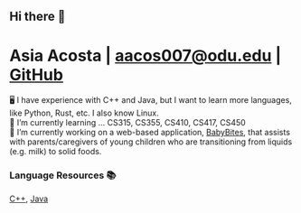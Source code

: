 ## Hi there 👋
# Asia Acosta | aacos007@odu.edu | [GitHub](https://github.com/aacos007)

<!--
**aacos007/aacos007** is a ✨ _special_ ✨ repository because its `README.md` (this file) appears on your GitHub profile.

Here are some ideas to get you started:

- 🔭 I’m currently working on ...
- 🌱 I’m currently learning ... 
- 👯 I’m looking to collaborate on ...
- 🤔 I’m looking for help with ...
- 💬 Ask me about ...
- 📫 How to reach me: ...
- 😄 Pronouns: ...
- ⚡ Fun fact: ...
-->

🖥 I have experience with C++ and Java, but I want to learn more languages, like Python, Rust, etc. I also know Linux. <br />
🌱 I’m currently learning ... CS315, CS355, CS410, CS417, CS450 <br />
🔭 I’m currently working on a web-based application, [BabyBites](https://dledw001.github.io/BabyBites/), that assists with parents/caregivers of young children who are transitioning from liquids (e.g. milk) to solid foods. <br />

### Language Resources 📚 <br /> 
[C++](https://www.w3schools.com/cpp/), [Java](https://www.w3schools.com/java/) <br /> 
